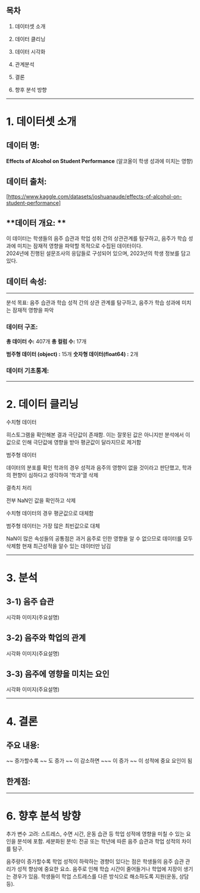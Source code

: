 ## 목차

1. 데이터셋 소개

2. 데이터 클리닝

3. 데이터 시각화

4. 관계분석

5. 결론

6. 향후 분석 방향


---

# 1. 데이터셋 소개

## **데이터 명:**
**Effects of Alcohol on Student Performance**
(알코올이 학생 성과에 미치는 영향)

## **데이터 출처:**
[https://www.kaggle.com/datasets/joshuanaude/effects-of-alcohol-on-student-performance]

## **데이터 개요: **
이 데이터는 학생들의 음주 습관과 학업 성취 간의 상관관계를 탐구하고, 음주가 학습 성과에 미치는 잠재적 영향을 파악할 목적으로 수집된 데이터이다.  
2024년에 진행된 설문조사의 응답들로 구성되어 있으며, 2023년의 학생 정보를 담고 있다.

## **데이터 속성:**




------
분석 목표: 음주 습관과 학습 성적 간의 상관 관계를 탐구하고, 음주가 학습 성과에 미치는 잠재적 영향을 파악

### 데이터 구조:
**총 데이터 수:**  407개
**총 컬럼 수:** 17개

**범주형 데이터 (object) :** 15개
**숫자형 데이터(float64) :** 2개 

### 데이터 기초통계:



---

# 2. 데이터 클리닝

수치형 데이터

히스토그램을 확인해본 결과 극단값이 존재함. 이는 잘못된 값은 아니지만 분석에서 이 값으로 인해 극단값에 영향을 받아 평균값이 달라지므로 제거함



범주형 데이터

데이터의 분포를 확인
학과의 경우 성적과 음주의 영향이 없을 것이라고 판단했고, 학과의 편향이 심하다고 생각하여 '학과'열 삭제



결측치 처리

전부 NaN인 값을 확인하고 삭제



수치형 데이터의 경우 평균값으로 대체함

범주형 데이터는 가장 많은 최빈값으로 대체

NaN이 많은 속성들의 공통점은 과거 음주로 인한 영향을 알 수 없으므로 데이터를 모두 삭제함
현재 최근성적을 알수 있는 데이터만 남김





---

# 3. 분석

## 3-1) 음주 습관

시각화 이미지(주요설명)


## 3-2) 음주와 학업의 관계

시각화 이미지(주요설명)


## 3-3) 음주에 영향을 미치는 요인

시각화 이미지(주요설명)


---


# 4. 결론


## 주요 내용:


~~ 증가할수록 ~~ 도 증가
~~ 이 감소하면 ~~~ 이 증가
~~ 이 성적에 중요 요인이 됨


## 한계점:


---

# 6. 향후 분석 방향


추가 변수 고려: 스트레스, 수면 시간, 운동 습관 등 학업 성적에 영향을 미칠 수 있는 요인을 분석에 포함.
세분화된 분석: 전공 또는 학년에 따른 음주 습관과 학업 성적의 차이를 탐구.

음주량이 증가할수록 학업 성적이 하락하는 경향이 있다는 점은 학생들의 음주 습관 관리가 성적 향상에 중요한 요소.
음주로 인해 학습 시간이 줄어들거나 학업에 지장이 생기는 경우가 있음.
학생들이 학업 스트레스를 다른 방식으로 해소하도록 지원(운동, 상담 등).
